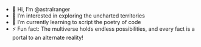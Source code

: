 - 👋 Hi, I’m @astralranger
- 👀 I’m interested in exploring the uncharted territories
- 🌱 I’m currently learning to script the poetry of code
- ⚡ Fun fact: The multiverse holds endless possibilities, and every fact is a portal to an alternate reality!

<!---
astralranger/astralranger is a ✨ special ✨ repository because its `README.md` (this file) appears on your GitHub profile.
You can click the Preview link to take a look at your changes.
--->
